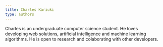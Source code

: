 ```yaml
---
title: Charles Kariuki
type: authors
---
```

Charles is an undergraduate computer science student. He loves developing web solutions, artificial intelligence and machine learning algorithms. He is open to research and colaborating with other developers.
